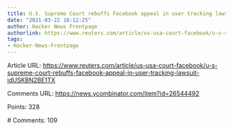 ```yaml
---
title: U.S. Supreme Court rebuffs Facebook appeal in user tracking lawsuit
date: "2021-03-22 18:12:25"
author: Hacker News Frontpage
authorlink: https://www.reuters.com/article/us-usa-court-facebook/u-s-supreme-court-rebuffs-facebook-appeal-in-user-tracking-lawsuit-idUSKBN2BE1TX
tags:
- Hacker-News-Frontpage
---
```


<p>Article URL: <a href="https://www.reuters.com/article/us-usa-court-facebook/u-s-supreme-court-rebuffs-facebook-appeal-in-user-tracking-lawsuit-idUSKBN2BE1TX">https://www.reuters.com/article/us-usa-court-facebook/u-s-supreme-court-rebuffs-facebook-appeal-in-user-tracking-lawsuit-idUSKBN2BE1TX</a></p>
<p>Comments URL: <a href="https://news.ycombinator.com/item?id=26544492">https://news.ycombinator.com/item?id=26544492</a></p>
<p>Points: 328</p>
<p># Comments: 109</p>
